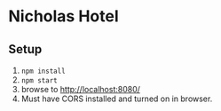 # Nicholas Hotel


## Setup

1. `npm install`
2. `npm start`
3. browse to [http://localhost:8080/](http://localhost:8080/)
4. Must have CORS installed and turned on in browser. 
